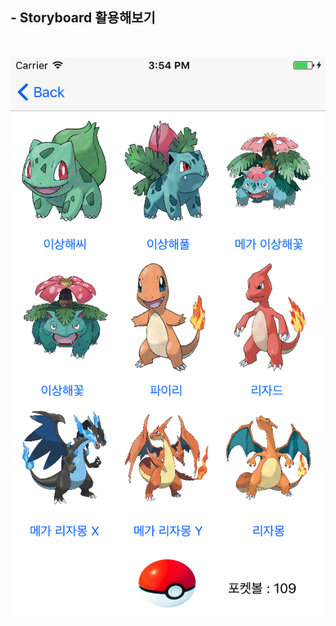 ## - Storyboard 활용해보기

<br>

![](https://github.com/BaekJinCho/iOS.school/blob/master/Study/Image/%20Storyboard.png?raw=true)